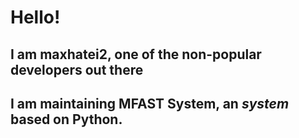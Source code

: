 # Hello!

## I am maxhatei2, one of the non-popular developers out there
## I am maintaining MFAST System, an *system* based on Python.
